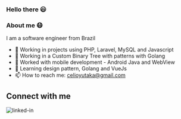 

### Hello there 😃


### About me 😷
I am a software engineer from Brazil
- 🔭 Working in projects using PHP, Laravel, MySQL and Javascript
- 🌲 Working in a Custom Binary Tree with patterns with Golang
- 🤳 Worked with mobile development - Android Java and WebView
- 🌱 Learning design pattern, Golang and VueJs
- 📫 How to reach me: celioyutaka@gmail.com

## Connect with me
[<img align="left" alt="linked-in" src="https://img.shields.io/badge/linkedin-%230077B5.svg?&style=for-the-badge&logo=linkedin&logoColor=white" />](https://www.linkedin.com/in/celioyutaka)
